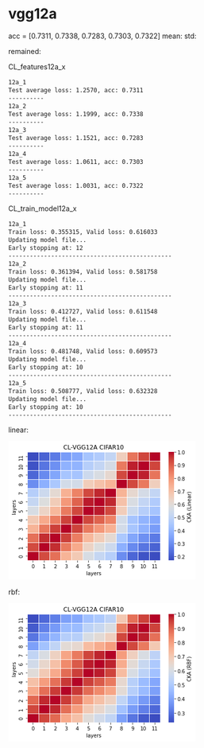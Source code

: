 # vgg12a
acc = [0.7311, 0.7338, 0.7283, 0.7303, 0.7322] mean: std:

remained:

CL_features12a_x
```
12a_1
Test average loss: 1.2570, acc: 0.7311
----------
12a_2
Test average loss: 1.1999, acc: 0.7338
----------
12a_3
Test average loss: 1.1521, acc: 0.7283
----------
12a_4
Test average loss: 1.0611, acc: 0.7303
----------
12a_5
Test average loss: 1.0031, acc: 0.7322
----------
```

CL_train_model12a_x
```
12a_1
Train loss: 0.355315, Valid loss: 0.616033
Updating model file...
Early stopping at: 12
----------------------------------------------
12a_2
Train loss: 0.361394, Valid loss: 0.581758
Updating model file...
Early stopping at: 11
----------------------------------------------
12a_3
Train loss: 0.412727, Valid loss: 0.611548
Updating model file...
Early stopping at: 11
----------------------------------------------
12a_4
Train loss: 0.481748, Valid loss: 0.609573
Updating model file...
Early stopping at: 10
----------------------------------------------
12a_5
Train loss: 0.508777, Valid loss: 0.632328
Updating model file...
Early stopping at: 10
----------------------------------------------
```


linear:

![cl_vgg12a_linear](cl_vgg12a_linear.png)

rbf:

![cl_vgg12a_rbf](cl_vgg12a_rbf.png)
